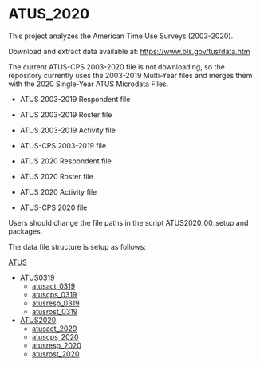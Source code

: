 # ATUS_2020
This project analyzes the American Time Use Surveys (2003-2020). 

Download and extract data available at: https://www.bls.gov/tus/data.htm

The current ATUS-CPS 2003-2020 file is not downloading, so the repository currently uses the 2003-2019 Multi-Year files and merges them with the 2020 Single-Year ATUS Microdata Files.

* ATUS 2003-2019 Respondent file
* ATUS 2003-2019 Roster file 
* ATUS 2003-2019 Activity file
* ATUS-CPS 2003-2019 file

* ATUS 2020 Respondent file
* ATUS 2020 Roster file 
* ATUS 2020 Activity file
* ATUS-CPS 2020 file

Users should change the file paths in the script ATUS2020_00_setup and packages.

The data file structure is setup as follows:
   
[ATUS](./ATUS)
* [ATUS0319](./ATUS0319)
   * [atusact_0319](./ATUS0319/atusact_0319)
   * [atuscps_0319](./ATUS0319/atuscps_0319)
   * [atusresp_0319](./ATUS0319/atusresp_0319)
   * [atusrost_0319](./ATUS0319/atusrost_0319)
* [ATUS2020](./ATUS2020)
   * [atusact_2020](./ATUS0319/atusact_2020)
   * [atuscps_2020](./ATUS0319/atuscps_2020)
   * [atusresp_2020](./ATUS0319/atusresp_2020)
   * [atusrost_2020](./ATUS0319/atusrost_2020)
